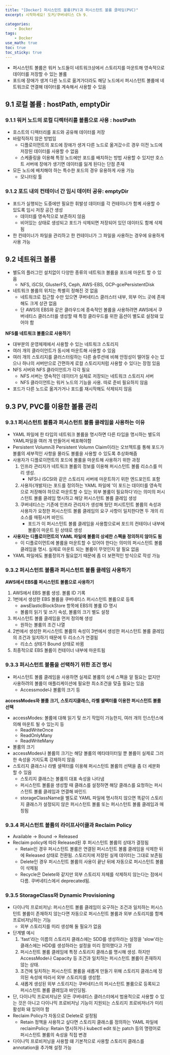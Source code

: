 ```yaml
--- 
title: "[Docker] 퍼시스턴트 볼륨(PV)과 퍼시스턴트 볼륨 클레임(PVC)"
excerpt: 시작하세요! 도커/쿠버네티스 Ch 9.

categories:
    - Docker
tags:
    - Docker
use_math: true
toc: true
toc_sticky: true
---
```


- 퍼시스턴트 볼륨은 워커 노드들이 네트워크상에서 스토리지를 마운트해 영속적으로 데이터를 저장할 수 있는 볼륨
- 포드에 장애가 생겨 다른 노드로 옮겨가더라도 해당 노드에서 퍼시스턴트 볼륨에 네트워크로 연결해 데이터를 계속해서 사용할 수 있음

## 9.1 로컬 볼륨 : hostPath, emptyDir
### 9.1.1 워커 노드의 로컬 디렉터리를 볼륨으로 사용 : hostPath
- 호스트의 디렉터리를 포드와 공유해 데이터를 저장
- 바람직하지 않은 방법임
     - 디플로이먼트의 포드에 장애가 생겨 다른 노드로 옮겨갔ㅇ르 경우 이전 노드에 저장된 데이터를 사용할 수 없음
    - 스케줄링을 이용해 특정 노드에만 포드를 배치하는 방법 사용할 수 있지만 호스트 서버에 장애가 생기면 데이터를 잃게 된다는 단점 존재
- 모든 노드에 배치해야 하는 특수한 포드의 경우 유용하게 사용 가능
    - 모니터링 툴

### 9.1.2 포드 내의 컨테이너 간 임시 데이터 공유: emptyDir
- 포드가 실행되는 도중에만 필요한 휘발성 데이터를 각 컨테이너가 함꼐 사용할 수 있도록 임시 저장 공간 생성
    - 데이터를 영속적으로 보존하지 않음
    - 비어있는 상태로 생성되고 포드가 삭제되면 저장되어 있던 데이터도 함께 삭제됨
- 한 컨테이너가 파일을 관리하고 한 컨테이너가 그 파일을 사용하는 경우에 유용하게 사용 가능

## 9.2 네트워크 볼륨
- 별도의 플러그인 설치없이 다양한 종류의 네트워크 볼륨을 포드에 마운트 할 수 있음
    - NFS, iSCSI, GlusterFS, Ceph, AWS-EBS, GCP-gcePersistentDisk
- 네트워크 볼륨의 위치는 특별히 정해진 것 없음
    - 네트워크로 접근할 수만 있으면 쿠버네티스 클러스터 내부, 외부 어느 곳에 존재해도 크게 상관 없음
    - 단 AWS의 EBS와 같은 클라우드에 종속적인 볼륨을 사용하려면 AWS에서 쿠버네티스 클러스터를 생성할 때 특정 클라우드를 위한 옵션이 별도로 설정돼 있어야 함

**NFS를 네트워크 볼륨으로 사용하기**
- 대부분의 운영체제에서 사용할 수 있는 네트워크 스토리지
- 여러 개의 클라이언트가 동시에 마운트해 사용할 수 있음
- 여러 개의 스토리지를 클러스터링하는 다른 솔루션에 비해 안정성이 떨어질 수는 있으나 하나의 서버만으로 간편하게 로컬 스토리지처럼 사용할 수 있다는 장점 있음
- NFS 서버와 NFS 클라이언트가 각각 필요
    - NFS 서버는 영속적인 데이터가 실제로 저장되는 네트워크 스토리지 서버
    - NFS 클라이언트는 워커 노드의 기능을 사용. 따로 준비 필요하지 않음
- 포드가 다른 노드로 옮겨가거나 포드를 재시작해도 삭제되지 않음

## 9.3 PV, PVC를 이용한 볼륨 관리
### 9.3.1 퍼시스턴트 볼륨과 퍼시스턴트 볼륨 클레임을 사용하는 이유
- YAML 파일에 한 타입의 네트워크 볼륨을 명시하면 다른 타입을 명시하는 별도의 YAML파일을 여러 개 만들어서 배포해야함
- Persistent Volumn과 Persistent Volumn Claim이라는 오브젝트를 통해 포드가 볼륨의 세부적인 사항을 몰라도 볼륨을 사용할 수 있도록 추상화해줌
- 사용자가 디플로이먼트의 포드에 볼륨을 마운트해 사용하기 위한 과정
    1. 인프라 관리자가 네트워크 볼륨의 정보를 이용해 퍼시스턴트 볼륨 리소스를 미리 생성.    
        - NFS나 iSCSI와 같은 스토리지 서버에 마운트하기 위한 엔드포인트 포함
    2. 사용자(개발자)는 포드를 정의하는 YAML 파일에 '이 포드는 데이터를 영속적으로 저장해야 하므로 마운트할 수 있는 외부 볼륨이 필요하다'라는 의미의 퍼시스턴트 볼륨 클레임 명시하고 해당 퍼시스턴트 볼륨 클레임 생성
    3. 쿠버네티스는 기존에 인프라 관리자가 생성해 뒀던 퍼시트턴트 볼륨의 속성과 사용자가 요청한 퍼시스턴트 볼륨 클레임의 요구 사항이 일치한다면 두 개의 리소스를 매핑시켜 바인드
        - 포드가 이 퍼시스턴트 볼륨 클레임을 사용함으로써 포드의 컨테이너 내부에 볼륨이 마운트 된 상태로 생성
- **사용자는 디플로이먼트의 YAML 파일에 볼륨의 상세한 스펙을 정의하지 않아도 됨**
    - 이 디플로이먼트에 볼륨을 마운트할 수 있어야 한다는 의미의 퍼시스턴트 볼륨 클레임을 명시. 실제로 마운트 되는 볼륨이 무엇인지 알 필요 없음
- YAML 파일에도 볼륨정의가 필요없기 때문에 좀 더 보편적인 방식으로 작성 가능

### 9.3.2 퍼시스턴트 볼륨과 퍼시스턴트 볼륨 클레임 사용하기
**AWS에서 EBS를 퍼시스턴트 볼륨으로 사용하기**
1. AWS에서 EBS 볼륨 생성. 볼륨 ID 기록
2. 1번에서 생성한 EBS 볼륨을 쿠버네티스 퍼시스턴트 볼륨으로 등록
    - awsElasticBlockStore 항목에 EBS의 볼륨 ID 명시
    - 볼륨의 읽기 및 쓰기 속성, 볼륨의 크기 별도 설정
3. 퍼시스턴트 볼륨 클레임을 먼저 정의해 생성
    - 원하는 볼륨의 조건 나열
4. 2번에서 생성한 퍼시스턴트 볼륨의 속성이 3번에서 생성한 퍼시스턴트 볼륨 클레임의 조건과 일치하기 때문에 두 리소스가 연결됨
    - 리소스 상태가 Bound 상태로 바뀜
5. 최종적으로 EBS 볼륨이 컨테이너 내부에 마운트됨

### 9.3.3 퍼시스턴트 볼륨을 선택하기 위한 조건 명시
- 퍼시스턴트 볼륨 클레임을 사용하면 실제로 볼륨의 상세 스펙을 알 필요는 없지만 사용하려의 볼륨이 애플리케이션에 필요한 최소조건을 맞출 필요는 있음
    - Accessmode나 볼륨의 크기 등

**accessModes와 볼륨 크기, 스토리지클래스, 라벨 셀렉터를 이용한 퍼시스턴트 볼륨 선택**
- accessModes: 볼륨에 대해 읽기 및 쓰기 작업이 가능한지, 여러 개의 인스턴스에 의해 마운트 될 수 있는지 등 
    - ReadWriteOnce
    - ReadOnlyMany
    - ReadWriteMany
- 볼륨의 크기
- accessModes나 볼륨의 크기는 해당 볼륨의 메타데이터일 뿐 볼륨이 실제로 그러한 속성을 가지도록 강제하지 않음
- 스토리지 클래스나 라벨 셀렉터를 이용해 퍼시스턴트 볼륨의 선택을 좀 더 세분화 할 수 있음
    - 스토리지 클래스는 볼륨의 대표 속성을 나타냄
    - 퍼시스턴트 볼륨을 생성할 때 클래스를 설정하면 해당 클래스를 요청하는 퍼시스턴트 볼륨 클레임과 연결해 바인드
    - storageClassName을 별도로 YAML 파일에 명시하지 않으면 똑같이 스토리지 클래스가 설정되지 않은 퍼시스턴트 볼륨 또는 퍼시스턴트 볼륨 클레임과 매칭됨

### 9.3.4 퍼시스턴트 볼륨의 라이프사이클과 Reclaim Policy
- Available -> Bound -> Released
- Reclaim policy에 따라 Released된 후 퍼시스턴트 볼륨의 상태가 결정됨
    - Retain인 경우 퍼시스턴트 볼륨은 연결된 퍼시스턴트 볼륨 클레임을 삭제한 뒤에 Released 상태로 전환됨. 스토리지에 저장된 실제 데이터는 그대로 보존됨
    - Delete인 경우 퍼시스턴트 볼륨의 사용이 끝난 뒤에 자동으로 퍼시스턴트 볼륨이 삭제됨
    - Recycle은 Delete와 같지만 외부 스토리지 자체를 삭제하지 않는다는 점에서 다름. 쿠버네티스에서 deprecated됨.

### 9.3.5 StorageClass와 Dynamic Provisioning
- 다이나믹 프로비저닝: 퍼시스턴트 볼륨 클레임이 요구하는 조건과 일치하는 퍼시스턴트 볼륨이 존재하지 않는다면 자동으로 퍼시스턴트 볼륨과 외부 스토리지를 함꼐 프로비저닝하는 기능
    - 외부 스토리지를 미리 생성해 둘 필요가 없음
- 단계별 예시
    1. 'fast'라는 이름의 스토리지 클래스에는 SDD를 생성하라는 설정을 'slow'라는 클래스에는 HDD를 생성하라는 설정을 미리 정의했다고 가정
    2. 퍼시스턴트 볼륨 클레임에 특정 스토리지 클래스를 명시해 생성. 하지만 AccessMode나 Capacity 등 조건과 일치하는 퍼시스턴트 볼륨이 존재하지 않는 상태.
    3. 조건에 일치하는 퍼시스턴트 볼륨을 새롭게 만들기 위해 스토리지 클래스에 정의된 속성에 따라서 외부 스토리지를 생성함.
    4. 새롭게 생성된 외부 스토리지는 쿠버네티스의 퍼시스턴트 볼륨으로 등록되고 퍼시스턴트 볼륨 클레임과 바인딩됨.
- 단, 다이나믹 프로비저닝은 모든 쿠버네티스 클러스터에서 범용적으로 사용할 수 있는 것은 아니고 다이나믹 프로비저닝 기능이 지원되는 스토리지 프로비저너가 미리 활성화 돼 있어야 함
- Reclaim Policy가 자동으로 Delete로 설정됨
    -  Retain 정책을 사용하고 싶다면 스토리지 클래스를 정의하는 YAML 파일에 reclaimPolicy: Retain 명시하거나 kubectl edit 또는 patch 등의 명령어로 퍼시스턴트 볼륨의 속성을 직접 변경
- 다이나믹 프로비저닝을 사용할 떄 기본적으로 사용할 스토리지 클래스를 annotation을 추가해 설정 가능
